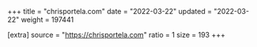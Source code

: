 +++
title = "chrisportela.com"
date = "2022-03-22"
updated = "2022-03-22"
weight = 197441

[extra]
source = "https://chrisportela.com"
ratio = 1
size = 193
+++
